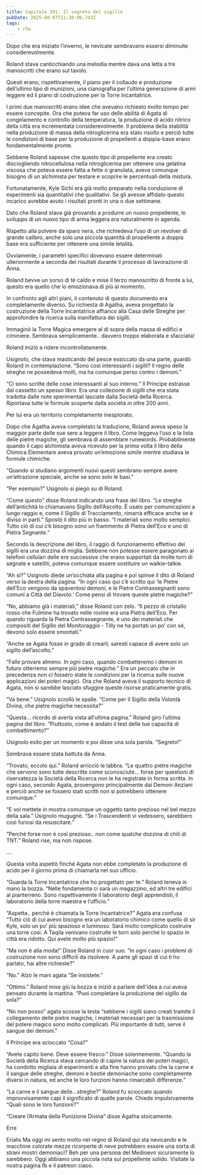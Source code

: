 ```yaml
---
title: Capitolo 391: Il segreto del sigillo
pubDate: 2025-08-07T11:30:06.743Z
tags:
    - rtw
---
```



















Dopo che era iniziato l’inverno, le nevicate sembravano essersi diminuite considerevolmente.


Roland stava canticchiando una melodia mentre dava una letta a tre manoscritti che erano sul tavolo.


Questi erano, rispettivamente, il piano per il collaudo e produzione dell’ultimo tipo di munizioni, una cianografia per l’ultima generazione di armi leggere ed il piano di costruzione per la Torre Incantatrice.


I primi due manoscritti erano idee che avevano richiesto molto tempo per essere concepite. Ora che poteva far uso delle abilità di Agata di congelamento e controllo della temperatura, la produzione di acido nitrico della città era incrementata considerevolmente. Il problema della stabilità nella produzione di massa della nitroglicerina era stato risolto e perciò tutte le condizioni di base per la produzione di propellenti a doppia-base erano fondamentalmente pronte.


Sebbene Roland sapesse che questo tipo di propellente era creato disciogliendo nitrocellulosa nella nitroglicerina per ottenere una gelatina viscosa che poteva essere fatta a fette o granulata, aveva comunque bisogno di un alchimista per testare e scoprire le percentuali della mistura.


Fortunatamente, Kyle Sichi era già molto preparato nella conduzione di esperimenti sia quantitativi che qualitativi. Se gli avesse affidato questo incarico avrebbe avuto i risultati pronti in una o due settimane.


Dato che Roland stava già provando a produrre un nuovo propellente, lo sviluppo di un nuovo tipo di arma leggera era naturalmente in agenda.


Rispetto alla polvere da sparo nera, che richiedeva l’uso di un revolver di grande calibro, anche solo una piccola quantità di propellente a doppia base era sufficiente per ottenere una simile letalità.


Ovviamente, i parametri specifici dovevano essere determinati ulteriormente a seconda dei risultati durante il processo di lavorazione di Anna.


Roland bevve un sorso di tè caldo e mise il terzo manoscritto di fronte a lui, questo era quello che lo emozionava di più al momento.


In confronto agli altri piani, il contenuto di questo documento era completamente diverso. Su richiesta di Agatha, aveva progettato la costruzione della Torre Incantatrice affianco alla Casa delle Streghe per approfondire la ricerca sulla manifattura dei sigilli.


Immaginò la Torre Magica emergere al di sopra della massa di edifici e ciminiere. Sembrava semplicemente.. davvero troppo elaborata e sfacciata!


Roland iniziò a ridere incontrollatamente.


Usignolo, che stava masticando del pesce essiccato da una parte, guardò Roland in contemplazione. “Sono così interessanti i sigilli? Il regno delle streghe ne possedeva molti, ma ha comunque perso contro i demoni.”


“Ci sono scritte delle cose interessanti al suo interno.” Il Principe estrasse dal cassetto un spesso libro. Era una collezione di sigilli che era stata tradotta dalle note sperimentali lasciate dalla Società della Ricerca. Riportava tutte le formule scoperte dalla società in oltre 200 anni.


Per lui era un territorio completamente inesplorato.


Dopo che Agatha aveva completato la traduzione, Roland aveva speso la maggior parte delle sue sere a leggere il libro. Come leggeva l’uso e la lista delle pietre magiche, gli sembrava di assemblare runewords. Probabilmente quando il capo alchimista aveva ricevuto per la prima volta il libro della Chimica Elementare aveva provato un’emozione simile mentre studiava le formule chimiche.


“Quando si studiano argomenti nuovi questi sembrano sempre avere un’attrazione speciale, anche se sono solo le basi.”


“Per esempio?” Usignolo si piegò su di Roland.


“Come questo” disse Roland indicando una frase del libro. “Le streghe dell’antichità lo chiamavano Sigillo dell’Ascolto. È usato per comunicazioni a lungo raggio e, come il Sigillo di Tracciamento, rimarrà efficace anche se è diviso in parti.” Spostò il dito più in basso. “I materiali sono molto semplici. Tutto ciò di cui c’è bisogno sono un frammento di Pietra dell’Eco e uno di Pietra Segnante.”


Secondo la descrizione del libro, il raggio di funzionamento effettivo dei sigilli era una dozzina di miglia. Sebbene non potesse essere paragonato ai telefoni cellulari delle ere successive che erano supportati da molte torri di segnale e satelliti, poteva comunque essere sostituire un walkie-talkie.


“Ah sì?” Usignolo diede un’occhiata alla pagina e poi spinse il dito di Roland verso la destra della pagina. “In ogni caso qui c’è scritto qui ‘le Pietre dell’Eco vengono da spaventosi demoni, e le Pietre Contrassegnanti sono comuni a Città del Diavolo.’ Come pensi di trovare queste pietre magiche?”


“No, abbiamo già i materiali,” disse Roland con zelo. “Il pezzo di cristallo rosso che Fulmine ha trovato nelle rovine era una Pietra dell’Eco. Per quando riguarda la Pietra Contrassegnante, è uno dei materiali che compositi del Sigillo del Monitoraggio - Tilly ne ha portati un po’ con sé, devono solo essere smontati.”


“Anche se Agata fosse in grado di crearli, saresti capace di avere solo un sigillo dell’ascolto.”


“Falle provare almeno. In ogni caso, quando combatteremo i demoni in futuro otterremo sempre più pietre magiche.” Era un peccato che in precedenza non ci fossero state le condizioni per la ricerca sulle nuove applicazioni dei poteri magici. Ora che Roland aveva il supporto tecnico di Agata, non si sarebbe lasciato sfuggire queste risorse praticamente gratis.


“Va bene.” Usignolo scrollò le spalle. “Come per il Sigillo della Volontà Divina, che pietre magiche necessita?”


“Questa... ricordo di averla vista all’ultima pagina.” Roland giro l’ultima pagina del libro. “Piuttosto, come è andato il test delle tue capacità di combattimento?”


Usignolo esito per un momento e poi disse una sola parola. “Segreto!”


Sembrava essere stata battuta da Anna.


“Trovato, eccolo qui.” Roland arricciò le labbra. “Le quattro pietre magiche che servono sono tutte descritte come sconosciute... forse per questioni di riservatezza la Società della Ricerca non le ha registrate in forma scritta. In ogni caso, secondo Agata, provengono principalmente dai Demoni Anziani e perciò anche se fossero stati scritti non si potrebbero ottenere comunque.”


“E voi mettete in mostra comunque un oggetto tanto prezioso nel bel mezzo della sala.” Usignolo mugugnò. “Se i Trascendenti vi vedessero, sarebbero così furiosi da resuscitare.”


“Perché forse non è così prezioso.. non come qualche dozzina di chili di TNT.” Roland rise, ma non rispose.


....






Questa volta aspettò finché Agata non ebbe completato la produzione di acido per il giorno prima di chiamarla nel suo ufficio.


“Guarda la Torre Incantatrice che ho progettato per te.” Roland teneva in mano la bozza. “Nelle fondamenta ci sarà un magazzino, ed altri tre edifici al pianterreno. Sono rispettivamente il laboratorio degli apprendisti, il laboratorio della torre maestra e l’ufficio.”


“Aspetta.. perché è chiamata la Torre Incantatrice?” Agata era confusa “Tutto ciò di cui avevo bisogno era un laboratorio chimico come quello di sir Kyle, solo un po’ più spazioso e luminoso. Sarà molto complicato costruire una torre così. A Taqila venivano costruite le torri solo perché lo spazio in città era ridotto. Qui avete molto più spazio!”


“Ma non è alla moda!” Disse Roland in cuor suo. “In ogni caso i problemi di costruzione non sono difficili da risolvere. A parte gli spazi di cui ti ho parlato, hai altre richieste?”


“No.” Alzò le mani agata “Se insistete.”


“Ottimo.” Roland mise giù la bozza e iniziò a parlare dell’idea a cui aveva pensato durante la mattina. “Puoi completare la produzione del sigillo da sola?”


“No non posso” agata scosse la testa “sebbene i sigilli siano creati tramite il collegamento delle pietre magiche, i materiali necessari per la trasmissione del potere magico sono molto complicati. Più importante di tutti, serve il sangue dei demoni.”


Il Principe era scioccato “Cosa?”


“Avete capito bene. Deve essere fresco.” Disse solennemente. “Quando la Società della Ricerca stava cercando di capire la natura dei poteri magici, ha condotto migliaia di esperimenti e alla fine hanno provato che la carne e il sangue delle streghe, demoni e bestie demoniache sono completamente diversi in natura, ed anche le loro funzioni hanno rimarcabili differenze.”


“La carne e il sangue delle...streghe?” Roland fu scioccato quando improvvisamente capì il significato di quelle parole. Chiede impulsivamente “Quali sono le loro funzioni?”


“Creare l’Armata della Punizione Divina” disse Agatha stoicamente.






Erre


 


 Erialis Ma oggi mi sento molto nel regno di Roland qui sta nevicando e le macchine colorate mezze ricorperte di neve potrebbero essere una sorta di strani mostri demoniaci? Beh per una persona del Medioevo sicuramente lo sarebbero. Oggi abbiamo una piccola nota sul propellente solido.  Visitate la nostra pagina fb e il patreon ciaoo.




                                


                                



